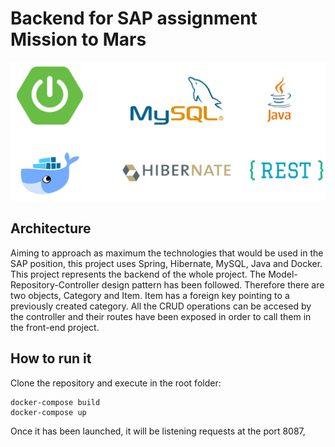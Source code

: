 # Backend for SAP assignment Mission to Mars

![Technologies](background.png)

## Architecture

Aiming to approach as maximum the technologies that would be used in the SAP position, this project uses Spring, Hibernate, MySQL, Java and Docker.
This project represents the backend of the whole project. 
The Model-Repository-Controller design pattern has been followed. Therefore there are two objects, Category and Item. Item has a foreign key pointing to a previously created category.
All the CRUD operations can be accesed by the controller and their routes have been exposed in order to call them in the front-end project.

## How to run it

Clone the repository and execute in the root folder:
```
docker-compose build
docker-compose up
```

Once it has been launched, it will be listening requests at the port 8087,
